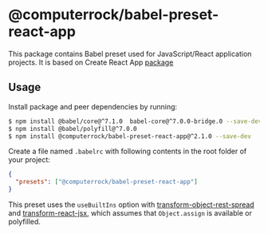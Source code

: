 # @computerrock/babel-preset-react-app

This package contains Babel preset used for JavaScript/React application projects. It is based on Create React App 
[package](https://github.com/facebook/create-react-app)

## Usage

Install package and peer dependencies by running:

```sh
$ npm install @babel/core@^7.1.0  babel-core@^7.0.0-bridge.0 --save-dev 
$ npm install @babel/polyfill@^7.0.0
$ npm install @computerrock/babel-preset-react-app@^2.1.0 --save-dev 
```

Create a file named `.babelrc` with following contents in the root folder of your project:

```json
{
  "presets": ["@computerrock/babel-preset-react-app"]
}
```

This preset uses the `useBuiltIns` option with 
[transform-object-rest-spread](http://babeljs.io/docs/plugins/transform-object-rest-spread/) 
and [transform-react-jsx](http://babeljs.io/docs/plugins/transform-react-jsx/), which assumes 
that `Object.assign` is available or polyfilled.
